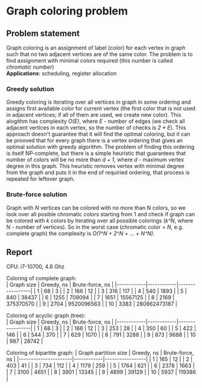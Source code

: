 # Graph coloring problem
## Problem statement
Graph coloring is an assignment of label (color) for each vertex in graph such that no two adjacent vertices are of the same color. The problem is to find assignment with minimal colors required (this number is called *chromatic number*)  
**Applications**: scheduling, register allocation
### Greedy solution
Greedy coloring is iterating over all vertices in graph in some ordering and assigns first available color for current vertex (the first color that is not used in adjacent vertices; if all of them are used, we create new color). This alogithm has complexity *O(E)*, where *E* - number of edges (we check all adjacent vertices in each vertex, so the number of checks is *2 * E*). This approach doesn't guarantee that it will find the optimal coloring, but it can be prooved that for every graph there is a vertex ordering that gives an optimal solution with greedy algorithm. The problem of finding this ordering is itself NP-complete, but there is a simple heuristic that guarantees that number of colors will be no more than *d + 1*, where *d* - maximum vertex degree in this graph. This heuristic removes vertex with minimal degree from the graph and puts it in the end of requiried ordering, that process is repeated for leftover graph.
### Brute-force solution
Graph with *N* vertices can be colored with no more than N colors, so we look over all posible chromatic colors starting from 1 and check if graph can be colored with *k* colors by iterating over all possible colorings (*k^N*, where *N* - number of vertices). So in the worst case (chromatic color = *N*, e.g. complete graph) the complexity is *O(1^N + 2^N + ... + N^N)*.
## Report
CPU: i7-10700, 4.8 Ghz  

Coloring of complete graph:  
| Graph size | Greedy, ns | Brute-force, ns |
|------------|------------|-----------------|
| 1          | 68         | 3               |
| 2          | 166        | 12              |
| 3          | 316        | 117             |
| 4          | 540        | 1893            |
| 5          | 840        | 38437           |
| 6          | 1255       | 709094          |
| 7          | 1651       | 15567125        |
| 8          | 2169       | 375370570       |
| 9          | 2704       | 9520096563      |
| 10         | 3383       | 280862473187    |

Coloring of acyclic graph (tree):  
| Graph size | Greedy, ns | Brute-force, ns |
|------------|------------|-----------------|
| 1          | 68         | 3               |
| 2          | 166        | 12              |
| 3          | 253        | 28              |
| 4          | 350        | 60              |
| 5          | 422        | 146             |
| 6          | 544        | 370             |
| 7          | 629        | 1070            |
| 8          | 791        | 3288            |
| 9          | 873        | 9688            |
| 10         | 987        | 28742           |

Coloring of bipartite graph:
| Graph partition size | Greedy, ns | Brute-force, ns |
|----------------------|------------|-----------------|
| 1                    | 165        | 12              |
| 2                    | 403        | 41              |
| 3                    | 734        | 112             |
| 4                    | 1179       | 259             |
| 5                    | 1764       | 621             |
| 6                    | 2378       | 1663            |
| 7                    | 3100       | 4651            |
| 8                    | 3901       | 13345           |
| 9                    | 4899       | 39129           |
| 10                   | 5937       | 119386          |
